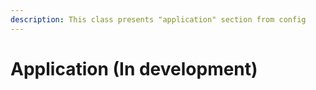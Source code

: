 ```yaml
---
description: This class presents "application" section from config
---
```


# Application (In development)

